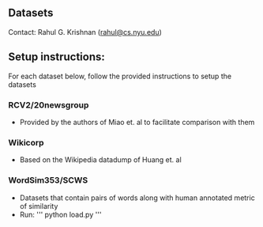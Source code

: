 ## Datasets
Contact: Rahul G. Krishnan (rahul@cs.nyu.edu)

## Setup instructions:
For each dataset below, follow the provided instructions to setup the datasets

### RCV2/20newsgroup
* Provided by the authors of Miao et. al to facilitate comparison with them

### Wikicorp 
* Based on the Wikipedia datadump of Huang et. al

### WordSim353/SCWS
* Datasets that contain pairs of words along with human annotated metric of similarity 
* Run: 
'''
python load.py 
'''
